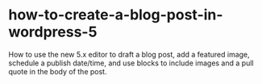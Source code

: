 # how-to-create-a-blog-post-in-wordpress-5
How to use the new 5.x editor to draft a blog post, add a featured image, schedule a publish date/time, and use blocks to include images and a pull quote in the body of the post.
